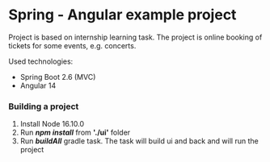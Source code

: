 # Spring - Angular example project

Project is based on internship learning task. The project is online booking of tickets for some events, e.g. concerts.

Used technologies:
- Spring Boot 2.6 (MVC)
- Angular 14

### Building a project

1. Install Node 16.10.0
2. Run ***npm install*** from **'./ui'** folder
3. Run ***buildAll*** gradle task. The task will build ui and back and will run the project

